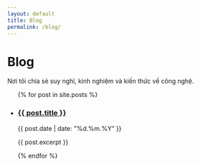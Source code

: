 ```yaml
---
layout: default
title: Blog
permalink: /blog/
---
```


# Blog

Nơi tôi chia sẻ suy nghĩ, kinh nghiệm và kiến thức về công nghệ.

<ul>
  {% for post in site.posts %}
    <li>
      <h3>
        <a href="{{ post.url | relative_url }}">
          {{ post.title }}
        </a>
      </h3>
      <p class="text-muted">{{ post.date | date: "%d.%m.%Y" }}</p>
      <p>{{ post.excerpt }}</p>
    </li>
  {% endfor %}
</ul>
